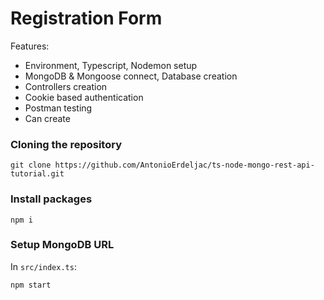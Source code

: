 # Registration Form
Features:

- Environment, Typescript, Nodemon setup
- MongoDB & Mongoose connect, Database creation
- Controllers creation
- Cookie based authentication
- Postman testing
- Can create

### Cloning the repository

```shell
git clone https://github.com/AntonioErdeljac/ts-node-mongo-rest-api-tutorial.git
```

### Install packages

```shell
npm i
```

### Setup MongoDB URL

In `src/index.ts`:

```shell
npm start
```
